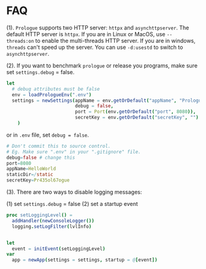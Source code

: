 # FAQ

(1). `Prologue` supports two HTTP server: `httpx` and `asynchttpserver`. The default HTTP server is `httpx`. If you are in Linux or MacOS, use `--threads:on` to enable the multi-threads HTTP server. If you are in windows, `threads` can't speed up the server. You can use `-d:usestd` to switch to `asynchttpserver`.

(2). If you want to benchmark `prologue` or release you programs, make sure set `settings.debug` = false.

```nim
let
  # debug attributes must be false
  env = loadPrologueEnv(".env")
  settings = newSettings(appName = env.getOrDefault("appName", "Prologue"),
                         debug = false,
                         port = Port(env.getOrDefault("port", 8080)),
                         secretKey = env.getOrDefault("secretKey", "")
    )
```

or in `.env` file, set `debug = false`.

```nim
# Don't commit this to source control.
# Eg. Make sure ".env" in your ".gitignore" file.
debug=false # change this
port=8080
appName=HelloWorld
staticDir=/static
secretKey=Pr435ol67ogue
```

(3). There are two ways to disable logging messages:

(1) set `settings.debug` = false
(2) set a startup event

```nim
proc setLoggingLevel() =
  addHandler(newConsoleLogger())
  logging.setLogFilter(lvlInfo)


let 
  event = initEvent(setLoggingLevel)
var
  app = newApp(settings = settings, startup = @[event])
```